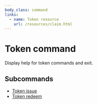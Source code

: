 ```yaml
---
body_class: command
links:
  - name: Token resource
    url: /resources/claim.html
---
```


# Token command

<section>

Display help for token commands and exit.

</section>

<section>

## Subcommands

- [Token issue](/commands/token-issue.html)
- [Token redeem](/commands/token-redeem.html)
</section>
